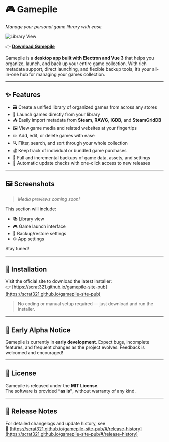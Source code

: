 # 🎮 Gamepile  
*Manage your personal game library with ease.*

![Library View](https://scrat321.github.io/gamepile-site-pub/assets/screenshot1-CMJt5hPi.webp)

👉 [**Download Gamepile**](https://scrat321.github.io/gamepile-site-pub)

Gamepile is a **desktop app built with Electron and Vue 3** that helps you organize, launch, and back up your entire game collection. With rich metadata support, direct launching, and flexible backup tools, it’s your all-in-one hub for managing your games collection.

---

## ✨ Features

- 🗃️ Create a unified library of organized games from across any stores
- 🚀 Launch games directly from your library  
- 📥 Easily import metadata from **Steam**, **RAWG**, **IGDB**, and **SteamGridDB**    
- 🖼️ View game media and related websites at your fingertips
- ✏️ Add, edit, or delete games with ease
- 🔍 Filter, search, and sort through your whole collection  
- 💰 Keep track of individual or bundled game purchases  
- 💾 Full and incremental backups of game data, assets, and settings  
- 🔄 Automatic update checks with one-click access to new releases  

---

## 🖼️ Screenshots  
> *Media previews coming soon!*

This section will include:

- 📚 Library view  
- 🎮 Game launch interface  
- 🧠 Backup/restore settings  
- ⚙️ App settings  

Stay tuned!

---

## 🧰 Installation

Visit the official site to download the latest installer:  
👉 [https://scrat321.github.io/gamepile-site-pub](https://scrat321.github.io/gamepile-site-pub)

> No coding or manual setup required — just download and run the installer.

---

## 🚧 Early Alpha Notice

Gamepile is currently in **early development**. Expect bugs, incomplete features, and frequent changes as the project evolves. Feedback is welcomed and encouraged!

---

## 📄 License

Gamepile is released under the **MIT License**.  
The software is provided **“as is”**, without warranty of any kind.

---

## 📌 Release Notes

For detailed changelogs and update history, see  
📄 [https://scrat321.github.io/gamepile-site-pub/#/release-history](https://scrat321.github.io/gamepile-site-pub/#/release-history)
